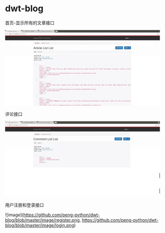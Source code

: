 # dwt-blog
首页-显示所有的文章接口

![image](https://github.com/peng-python/dwt-blog/blob/master/image/index.png)

评论接口

![image](https://github.com/peng-python/dwt-blog/blob/master/image/comment.png)

用户注册和登录接口

![image](https://github.com/peng-python/dwt-blog/blob/master/image/register.png,
        https://github.com/peng-python/dwt-blog/blob/master/image/login.png)
